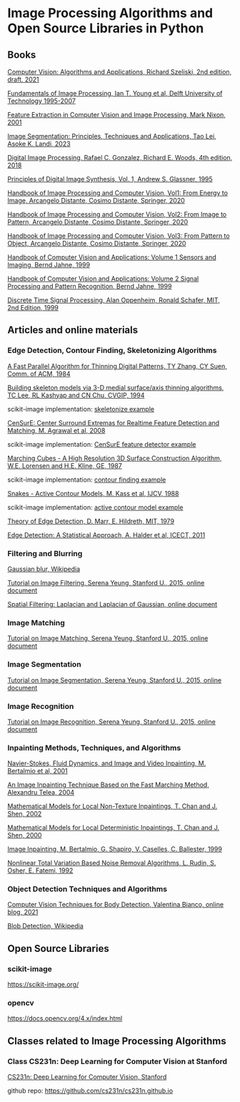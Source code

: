 # Image Processing Algorithms and Open Source Libraries in Python

## Books
[Computer Vision: Algorithms and Applications, Richard Szeliski, 2nd edition, draft, 2021](https://github.com/dimitarpg13/image_processing/blob/main/literature/books/Computer_Vision_Algorithms_Applications_Szeliski_2ed_2021_draft.pdf)

[Fundamentals of Image Processing, Ian T. Young et al, Delft University of Technology 1995-2007](https://github.com/dimitarpg13/image_processing/blob/main/literature/books/Fundamentals_of_Image_Processing_Ian_T_Young_Delft_University_of_Technology.pdf)

[Feature Extraction in Computer Vision and Image Processing, Mark Nixon, 2001](https://github.com/dimitarpg13/image_processing/blob/main/literature/books/Feature_Extraction_in_Computer_Vision_and_Image_Processing-Mark_Nixon_2001.pdf)

[Image Segmentation: Principles, Techniques and Applications, Tao Lei, Asoke K. Landi, 2023](https://github.com/dimitarpg13/image_processing/blob/main/literature/books/image-segmentation-principles-techniques-and-applications_Lei_2023.pdf)

[Digital Image Processing, Rafael C. Gonzalez, Richard E. Woods, 4th edition, 2018](https://github.com/dimitarpg13/image_processing/blob/main/literature/books/digital_image_processing_gonzales_4th_edition_2018.pdf)

[Principles of Digital Image Synthesis, Vol. 1, Andrew S. Glassner, 1995](https://github.com/dimitarpg13/image_processing/blob/main/literature/books/Principles_of_Digital_Image_Synthesis_v1.0.1.pdf)

[Handbook of Image Processing and Computer Vision, Vol1: From Energy to Image, Arcangelo Distante, Cosimo Distante, Springer, 2020](https://github.com/dimitarpg13/image_processing/blob/main/literature/books/handbook-of-image-processing-and-computer-vision-vol1-from-energy-to-image.pdf)

[Handbook of Image Processing and Computer Vision, Vol2: From Image to Pattern, Arcangelo Distante, Cosimo Distante, Springer, 2020](https://github.com/dimitarpg13/image_processing/blob/main/literature/books/handbook-of-image-processing-and-computer-vision-volume-2-from-image-to-pattern-2.pdf)

[Handbook of Image Processing and Computer Vision, Vol3: From Pattern to Object, Arcangelo Distante, Cosimo Distante, Springer, 2020](https://github.com/dimitarpg13/image_processing/blob/main/literature/books/handbook-of-image-processing-and-computer-vision-volume-3-from-pattern-to-object.pdf)

[Handbook of Computer Vision and Applications: Volume 1 Sensors and Imaging, Bernd Jahne, 1999](https://github.com/dimitarpg13/image_processing/blob/main/literature/books/Handbook_of_Computer_Vision_and_Applications_Vol1_Sensors_and_Imaging_Bernd_Jahne.pdf)

[Handbook of Computer Vision and Applications: Volume 2 Signal Processing and Pattern Recognition, Bernd Jahne, 1999](https://github.com/dimitarpg13/image_processing/blob/main/literature/books/Handbook_of_Computer_Vision_and_Applications_Vol2_Signal_Processing_and_Pattern_Recognition_Bernd_Jahne.pdf)

[Discrete Time Signal Processing, Alan Oppenheim, Ronald Schafer, MIT, 2nd Edition, 1999](https://github.com/dimitarpg13/image_processing/blob/main/literature/books/Discrete_Time_Signal_Processing_Oppenheim_1999.pdf)

## Articles and online materials

### Edge Detection, Contour Finding, Skeletonizing Algorithms
[A Fast Parallel Algorithm for Thinning Digital Patterns, TY Zhang, CY Suen, Comm. of ACM, 1984](https://github.com/dimitarpg13/image_processing/blob/main/literature/articles/A_Fast_Parallel_Algorithm_for_Thinning_Digital_Patterns_Zhang_ACM_1984.pdf)

[Building skeleton models via 3-D medial surface/axis thinning algorithms, TC Lee, RL Kashyap and CN Chu, CVGIP, 1994](https://github.com/dimitarpg13/image_processing/blob/main/literature/articles/Building_skeleton_models_via_3-D_medial_surface-axis_thinning_algorithms_Lee_1994.pdf)

scikit-image implementation: [skeletonize example](https://scikit-image.org/docs/stable/auto_examples/edges/plot_skeleton.html)

[CenSurE: Center Surround Extremas for Realtime Feature Detection and Matching, M. Agrawal et al, 2008](https://github.com/dimitarpg13/image_processing/blob/main/literature/articles/CenSurE_Center_Surround_Extremas_for_Realtime_Feature_Detection_and_Matching_Agrawal_2008.pdf)

scikit-image implementation: [CenSurE feature detector example](https://scikit-image.org/docs/stable/auto_examples/features_detection/plot_censure.html)

[Marching Cubes - A High Resolution 3D Surface Construction Algorithm, W.E. Lorensen and H.E. Kline, GE, 1987](https://github.com/dimitarpg13/image_processing/blob/main/literature/articles/Marching_Cubes-A_High_Resolution_3D_Surface_Construction_Algorithm_lorenson-and-cline-1987.pdf)

scikit-image implementation: [contour finding example](https://scikit-image.org/docs/stable/auto_examples/edges/plot_contours.html)

[Snakes - Active Contour Models, M. Kass et al, IJCV, 1988](https://github.com/dimitarpg13/image_processing/blob/main/literature/articles/Snakes-Active_contour_models_Kass_IJCV_1988.pdf)

scikit-image implementation: [active contour model example](https://scikit-image.org/docs/stable/auto_examples/edges/plot_active_contours.html#sphx-glr-auto-examples-edges-plot-active-contours-py)

[Theory of Edge Detection, D. Marr, E. Hildreth, MIT, 1979](https://github.com/dimitarpg13/image_processing/blob/main/literature/articles/theory_of_edge_detection_marr_hildreth_1980.pdf)

[Edge Detection: A Statistical Approach, A. Halder et al, ICECT, 2011](https://github.com/dimitarpg13/image_processing/blob/main/literature/articles/edge_detection_statistical_approach_halder_2011.pdf)


### Filtering and Blurring 

[Gaussian blur, Wikipedia](https://en.wikipedia.org/wiki/Gaussian_blur)

[Tutorial on Image Filtering, Serena Yeung, Stanford U., 2015, online document](https://ai.stanford.edu/~syyeung/cvweb/tutorial1.html)

[Spatial Filtering: Laplacian and Laplacian of Gaussian, online document](https://homepages.inf.ed.ac.uk/rbf/HIPR2/log.htm)

### Image Matching 

[Tutorial on Image Matching, Serena Yeung, Stanford U., 2015, online document](https://ai.stanford.edu/~syyeung/cvweb/tutorial2.html)

### Image Segmentation

[Tutorial on Image Segmentation, Serena Yeung, Stanford U., 2015, online document](https://ai.stanford.edu/~syyeung/cvweb/tutorial3.html)

### Image Recognition

[Tutorial on Image Recognition, Serena Yeung, Stanford U., 2015, online document](https://ai.stanford.edu/~syyeung/cvweb/tutorial4.html)

### Inpainting Methods, Techniques, and Algorithms

[Navier-Stokes, Fluid Dynamics, and Image and Video Inpainting, M. Bertalmio et al, 2001](https://github.com/dimitarpg13/image_processing/blob/main/literature/articles/inpainting_algorithms/Navier-Stokes_Fluid_Dynamics_and_Image_and_Video_Inpainting_Bertalmio_2001)

[An Image Inpainting Technique Based on the Fast Marching Method, Alexandru Telea, 2004](https://github.com/dimitarpg13/image_processing/blob/main/literature/articles/inpainting_algorithms/An_Image_Inpainting_Technique_Based_on_the_Fast_Marching_Method_2004JGraphToolsTelea.pdf)

[Mathematical Models for Local Non-Texture Inpaintings, T. Chan and J. Shen, 2002](https://github.com/dimitarpg13/image_processing/blob/main/literature/articles/inpainting_algorithms/MathematicalL_Models_for_Local_Nontexture_Inpaintings_Chan_2002.pdf)

[Mathematical Models for Local Deterministic Inpaintings, T. Chan and J. Shen, 2000](https://github.com/dimitarpg13/image_processing/blob/main/literature/articles/inpainting_algorithms/Mathematical_Models_for_Local_deterministic_Inpaintings_Chan_2000.pdf)

[Image Inpainting, M. Bertalmio, G. Shapiro, V. Caselles, C. Ballester, 1999](https://github.com/dimitarpg13/image_processing/blob/main/literature/articles/inpainting_algorithms/Image_Inpainting_bertalmio_1999.pdf)

[Nonlinear Total Variation Based Noise Removal Algorithms, L. Rudin, S. Osher, E. Fatemi, 1992](https://github.com/dimitarpg13/image_processing/blob/main/literature/articles/inpainting_algorithms/Nonlinear_total_variation_based_noise_removal_algo_Rudin_1999.pdf)

### Object Detection Techniques and Algorithms

[Computer Vision Techniques for Body Detection, Valentina Bianco, online blog, 2021](https://blog.xmartlabs.com/blog/computer-vision-techniques-for-body-detection/)

[Blob Detection, Wikipedia](https://en.wikipedia.org/wiki/Blob_detection)

## Open Source Libraries

### scikit-image

https://scikit-image.org/

### opencv

https://docs.opencv.org/4.x/index.html

## Classes related to Image Processing Algorithms

### Class CS231n: Deep Learning for Computer Vision at Stanford

[CS231n: Deep Learning for Computer Vision, Stanford](https://cs231n.github.io/)

github repo: https://github.com/cs231n/cs231n.github.io
